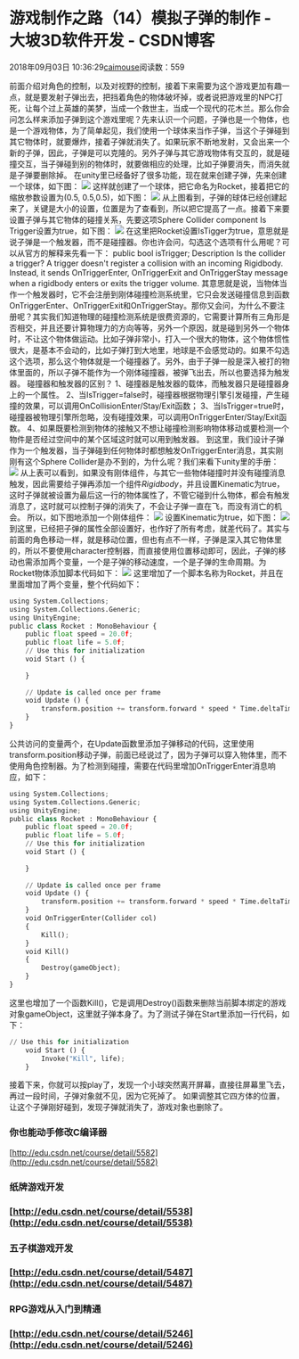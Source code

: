 
# 游戏制作之路（14）模拟子弹的制作 - 大坡3D软件开发 - CSDN博客

2018年09月03日 10:36:29[caimouse](https://me.csdn.net/caimouse)阅读数：559


前面介绍对角色的控制，以及对视野的控制，接着下来需要为这个游戏更加有趣一点，就是要发射子弹出去，把挡着角色的物体破坏掉，或者说把游戏里的NPC打死，让每个过上英雄的美梦，当成一个救世主，当成一个现代的花木兰。那么你会问怎么样来添加子弹到这个游戏里呢？先来认识一个问题，子弹也是一个物体，也是一个游戏物体，为了简单起见，我们使用一个球体来当作子弹，当这个子弹碰到其它物体时，就要爆炸，接着子弹就消失了。如果玩家不断地发射，又会出来一个新的子弹，因此，子弹是可以克隆的。另外子弹与其它游戏物体有交互的，就是碰撞交互，当子弹碰到别的物体时，就要做相应的处理，比如子弹要消失，而消失就是子弹要删除掉。
在unity里已经备好了很多功能，现在就来创建子弹，先来创建一个球体，如下图：
![](https://img-blog.csdn.net/20180903092041753?watermark/2/text/aHR0cHM6Ly9ibG9nLmNzZG4ubmV0L2NhaW1vdXNl/font/5a6L5L2T/fontsize/400/fill/I0JBQkFCMA==/dissolve/70)
这样就创建了一个球体，把它命名为Rocket，接着把它的缩放参数设置为(0.5, 0.5,0.5)，如下图：
![](https://img-blog.csdn.net/20180903092711151?watermark/2/text/aHR0cHM6Ly9ibG9nLmNzZG4ubmV0L2NhaW1vdXNl/font/5a6L5L2T/fontsize/400/fill/I0JBQkFCMA==/dissolve/70)
从上图看到，子弹的球体已经创建起来了，关键是大小的设置，位置是为了查看到，所以把它提高了一点。接着下来要设置子弹与其它物体的碰撞关系，先要这项Sphere Collider component Is Trigger设置为true，如下图：
![](https://img-blog.csdn.net/20180903093101374?watermark/2/text/aHR0cHM6Ly9ibG9nLmNzZG4ubmV0L2NhaW1vdXNl/font/5a6L5L2T/fontsize/400/fill/I0JBQkFCMA==/dissolve/70)
在这里把Rocket设置IsTigger为true，意思就是说子弹是一个触发器，而不是碰撞器。你也许会问，勾选这个选项有什么用呢？可以从官方的解释来先看一下：
public bool isTrigger;
Description
Is the collider a trigger?
A trigger doesn't register a collision with an incoming Rigidbody. Instead, it sends OnTriggerEnter, OnTriggerExit and OnTriggerStay message when a rigidbody enters or exits the trigger volume.
其意思就是说，当物体当作一个触发器时，它不会注册到刚体碰撞检测系统里，它只会发送碰撞信息到函数OnTriggerEnter、OnTriggerExit和OnTriggerStay。那你又会问，为什么不要注册呢？其实我们知道物理的碰撞检测系统是很费资源的，它需要计算所有三角形是否相交，并且还要计算物理力的方向等等，另外一个原因，就是碰到另外一个物体时，不让这个物体做运动。比如子弹非常小，打入一个很大的物体，这个物体惯性很大，是基本不会动的，比如子弹打到大地里，地球是不会感觉动的。如果不勾选这个选项，那么这个物体就是一个碰撞器了。另外，由于子弹一般是深入被打的物体里面的，所以子弹不能作为一个刚体碰撞器，被弹飞出去，所以也要选择为触发器。
碰撞器和触发器的区别？
1、碰撞器是触发器的载体，而触发器只是碰撞器身上的一个属性。
2、当IsTrigger=false时，碰撞器根据物理引擎引发碰撞，产生碰撞的效果，可以调用OnCollisionEnter/Stay/Exit函数；
3、当IsTrigger=true时，碰撞器被物理引擎所忽略，没有碰撞效果，可以调用OnTriggerEnter/Stay/Exit函数。
4、如果既要检测到物体的接触又不想让碰撞检测影响物体移动或要检测一个物件是否经过空间中的某个区域这时就可以用到触发器。
到这里，我们设计子弹作为一个触发器，当子弹碰到任何物体时都想触发OnTriggerEnter消息，其实刚刚有这个Sphere Collider是办不到的，为什么呢？我们来看下unity里的手册：
![](https://img-blog.csdn.net/20180903100049364?watermark/2/text/aHR0cHM6Ly9ibG9nLmNzZG4ubmV0L2NhaW1vdXNl/font/5a6L5L2T/fontsize/400/fill/I0JBQkFCMA==/dissolve/70)
从上表可以看到，如果没有刚体组件，与其它一些物体碰撞时并没有碰撞消息触发，因此需要给子弹再添加一个组件*Rigidbody*，并且设置Kinematic为true，这时子弹就被设置为最后这一行的物体属性了，不管它碰到什么物体，都会有触发消息了，这时就可以控制子弹的消失了，不会让子弹一直在飞，而没有消亡的机会。
所以，如下图地添加一个刚体组件：
![](https://img-blog.csdn.net/20180903100617783?watermark/2/text/aHR0cHM6Ly9ibG9nLmNzZG4ubmV0L2NhaW1vdXNl/font/5a6L5L2T/fontsize/400/fill/I0JBQkFCMA==/dissolve/70)
设置Kinematic为true，如下图：
![](https://img-blog.csdn.net/20180903100748794?watermark/2/text/aHR0cHM6Ly9ibG9nLmNzZG4ubmV0L2NhaW1vdXNl/font/5a6L5L2T/fontsize/400/fill/I0JBQkFCMA==/dissolve/70)
到这里，已经把子弹的属性全部设置好，也作好了所有考虑，就差代码了。其实与前面的角色移动一样，就是移动位置，但也有点不一样，子弹是深入其它物体里的，所以不要使用character控制器，而直接使用位置移动即可，因此，子弹的移动也需添加两个变量，一个是子弹的移动速度，一个是子弹的生命周期。为Rocket物体添加脚本代码如下：
![](https://img-blog.csdn.net/20180903101927532?watermark/2/text/aHR0cHM6Ly9ibG9nLmNzZG4ubmV0L2NhaW1vdXNl/font/5a6L5L2T/fontsize/400/fill/I0JBQkFCMA==/dissolve/70)
这里增加了一个脚本名称为Rocket，并且在里面增加了两个变量，整个代码如下：
```python
using System.Collections;
using System.Collections.Generic;
using UnityEngine;
public class Rocket : MonoBehaviour {
    public float speed = 20.0f;
    public float life = 5.0f;
    // Use this for initialization
    void Start () {
		
	}
	
	// Update is called once per frame
	void Update () {
        transform.position += transform.forward * speed * Time.deltaTime;
    }
}
```
公共访问的变量两个，在Update函数里添加子弹移动的代码，这里使用transform.position移动子弹，前面已经说过了，因为子弹可以穿入物体里，而不使用角色控制器。为了检测到碰撞，需要在代码里增加OnTriggerEnter消息响应，如下：
```python
using System.Collections;
using System.Collections.Generic;
using UnityEngine;
public class Rocket : MonoBehaviour {
    public float speed = 20.0f;
    public float life = 5.0f;
    // Use this for initialization
    void Start () {
		
	}
	
	// Update is called once per frame
	void Update () {
        transform.position += transform.forward * speed * Time.deltaTime;
    }
    void OnTriggerEnter(Collider col)
    {
        Kill();
    }
    void Kill()
    {
        Destroy(gameObject);
    }
}
```
这里也增加了一个函数Kill()，它是调用Destroy()函数来删除当前脚本绑定的游戏对象gameObject，这里就子弹本身了。为了测试子弹在Start里添加一行代码，如下：
```python
// Use this for initialization
    void Start () {
        Invoke("Kill", life);
    }
```
接着下来，你就可以按play了，发现一个小球突然离开屏幕，直接往屏幕里飞去，再过一段时间，子弹对象就不见，因为它死掉了。
如果调整其它四方体的位置，让这个子弹刚好碰到，发现子弹就消失了，游戏对象也删除了。
### 你也能动手修改C编译器
[http://edu.csdn.net/course/detail/5582](http://edu.csdn.net/course/detail/5582)
### 纸牌游戏开发
### [http://edu.csdn.net/course/detail/5538](http://edu.csdn.net/course/detail/5538)
### 五子棋游戏开发
### [http://edu.csdn.net/course/detail/5487](http://edu.csdn.net/course/detail/5487)
### RPG游戏从入门到精通
### [http://edu.csdn.net/course/detail/5246](http://edu.csdn.net/course/detail/5246)

